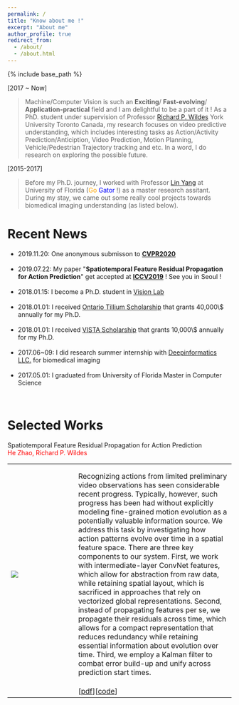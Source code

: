 ```yaml
---
permalink: /
title: "Know about me !"
excerpt: "About me"
author_profile: true
redirect_from: 
  - /about/
  - /about.html
---
```

{% include base_path %}

[2017 ~ Now]
> Machine/Computer Vision is such an <b>Exciting</b>/ <b>Fast-evolving</b>/ <b>Application-practical</b> field and I am delightful to be a part of it ! As a PhD. student under supervision of Professor <a href="http://www.cse.yorku.ca/~wildes/">Richard P. Wildes</a> York University Toronto Canada, my research focuses on video predictive understanding, which includes interesting tasks as Action/Activity Prediction/Anticiption, Video Prediction, Motion Planning, Vehicle/Pedestrian Trajectory tracking and etc. In a word, I do research on exploring the possible future.

[2015-2017]
> Before my Ph.D. journey, I worked with Professor <a href='https://www.bme.ufl.edu/labs/yang/'> Lin Yang</a> at University of Florida (<font color='orange'>Go</font> <font color='blue'>Gator</font> !) as a master research assitant. During my stay, we came out some really cool projects towards biomedical imaging understanding (as listed below). 

# Recent News
<div id='list_scroll'>
    <nav>
        <ul>
            <li> 2019.11.20: One anonymous submisson to <a href='http://openaccess.thecvf.com/ICCV2019.py'><b>CVPR2020</b></a></li>
            <br />
            <li> 2019.07.22: My paper "<b>Spatiotemporal Feature Residual Propagation for Action Prediction</b>" get accepted at <a href='http://openaccess.thecvf.com/ICCV2019.py'><b>ICCV2019</b></a> ! See you in Seoul ! </li>
            <br />
            <li> 2018.01.15: I become a Ph.D. student in <a href='http://vision.eecs.yorku.ca/main/'>Vision Lab</a> </li>
            <br />
            <li> 2018.01.01: I received <a href='https://gradstudies.yorku.ca/current-students/student-finances/funding-awards/ots/'>Ontario Tillium Scholarship</a> that grants 40,000\$ annually for my Ph.D. </li>
            <br />
            <li> 2018.01.01: I received <a href='https://vista.info.yorku.ca/opportunities/doctoral-scholarships/'>VISTA Scholarship</a> that grants 10,000\$ annually for my Ph.D. </li>
            <br />
            <li> 2017.06~09: I did research summer internship with <a href='http://deepinformatics.com.cn/'>Deepinformatics LLC.</a> for biomedical imaging </li>
            <br />
            <li> 2017.05.01: I graduated from University of Florida Master in Computer Science</li>
        </ul>
    </nav>
</div>
<br />

# Selected Works
<table style='background-color:transparent'>
    <tbody>
        <tr>
            Spatiotemporal Feature Residual Propagation for Action Prediction
        </tr><br />
        <tr>
            <font color='red'>He Zhao, Richard P. Wildes</font>
        </tr>
        <tr>
            <td width="30%">
                <img src="https://JoeHEZHAO.github.io/images/iccv_2019.png">
            </td>
            <td>
                <p>
                Recognizing actions from limited preliminary video observations
                has seen considerable recent progress. Typically,
                however, such progress has been had without explicitly
                modeling fine-grained motion evolution as a potentially
                valuable information source. We address this
                task by investigating how action patterns evolve over time in 
                a spatial feature space. There are three key components to 
                our system. First, we work with intermediate-layer ConvNet 
                features, which allow for abstraction from raw data, while 
                retaining spatial layout, which is sacrificed in approaches 
                that rely on vectorized global representations. Second, instead 
                of propagating features per se, we propagate their 
                residuals across time, which allows for a compact representation 
                that reduces redundancy while retaining essential 
                information about evolution over time. Third, we employ a 
                Kalman filter to combat error build-up and unify across prediction 
                start times.
                </p>
            </td>
        </tr>
        <tr>
            <td> </td>
            <td>
                [<a href='http://openaccess.thecvf.com/content_ICCV_2019/papers/Zhao_Spatiotemporal_Feature_Residual_Propagation_for_Action_Prediction_ICCV_2019_paper.pdf'>pdf</a>][<a href='JoeHEZHAO.github'>code</a>]
            </td>
        </tr>
    </tbody>
</table>
